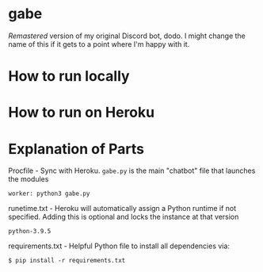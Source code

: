 # gabe

*Remastered* version of my original Discord bot, dodo. I might change the name of this if it gets to a point where I'm happy with it.


# How to run locally


# How to run on Heroku


# Explanation of Parts
Procfile - Sync with Heroku. `gabe.py` is the main "chatbot" file that launches the modules
    
    worker: python3 gabe.py

runetime.txt - Heroku will automatically assign a Python runtime if not specified. Adding this is optional and locks the instance at that version

    python-3.9.5

requirements.txt - Helpful Python file to install all dependencies via:

    $ pip install -r requirements.txt
